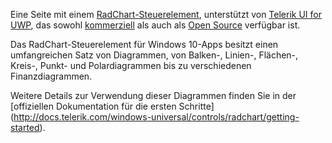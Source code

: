 ﻿Eine Seite mit einem [RadChart-Steuerelement](http://www.telerik.com/universal-windows-platform-ui/chart), unterstützt von [Telerik UI for UWP](http://www.telerik.com/universal-windows-platform-ui), das sowohl [kommerziell](http://www.telerik.com/purchase/universal-windows-platform) als auch als [Open Source](https://github.com/telerik/UI-For-UWP) verfügbar ist.

Das RadChart-Steuerelement für Windows 10-Apps besitzt einen umfangreichen Satz von Diagrammen, von Balken-, Linien-, Flächen-, Kreis-, Punkt- und Polardiagrammen bis zu verschiedenen Finanzdiagrammen.

Weitere Details zur Verwendung dieser Diagrammen finden Sie in der [offiziellen Dokumentation für die ersten Schritte] (http://docs.telerik.com/windows-universal/controls/radchart/getting-started).


